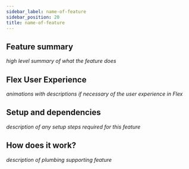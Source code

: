 ```yaml
---
sidebar_label: name-of-feature
sidebar_position: 20
title: name-of-feature
---
```


## Feature summary

_high level summary of what the feature does_

## Flex User Experience

_animations with descriptions if necessary of the user experience in Flex_

## Setup and dependencies

_description of any setup steps required for this feature_

## How does it work?

_description of plumbing supporting feature_
